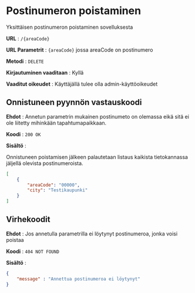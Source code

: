 # Postinumeron poistaminen

Yksittäisen postinumeron poistaminen sovelluksesta

**URL** : `/{areaCode}`

**URL Parametrit** : `{areaCode}` jossa areaCode on postinumero

**Metodi** : `DELETE`

**Kirjautuminen vaaditaan** : Kyllä

**Vaaditut oikeudet** : Käyttäjällä tulee olla admin-käyttöoikeudet

## Onnistuneen pyynnön vastauskoodi

**Ehdot** : Annetun parametrin mukainen postinumeto on olemassa eikä sitä ei ole liitetty mihinkään tapahtumapaikkaan.

**Koodi** : `200 OK`

**Sisältö** : 

Onnistuneen poistamisen jälkeen palautetaan listaus kaikista tietokannassa jäljellä olevista postinumeroista.

```json
[
    {
        "areaCode": "00000",
        "city": "Testikaupunki"
    }
]
```

## Virhekoodit

**Ehdot** : Jos annetulla parametrilla ei löytynyt postinumeroa, jonka voisi poistaa

**Koodi** : `404 NOT FOUND`

**Sisältö** :

```json
{
    "message" : "Annettua postinumeroa ei löytynyt"
}
```

